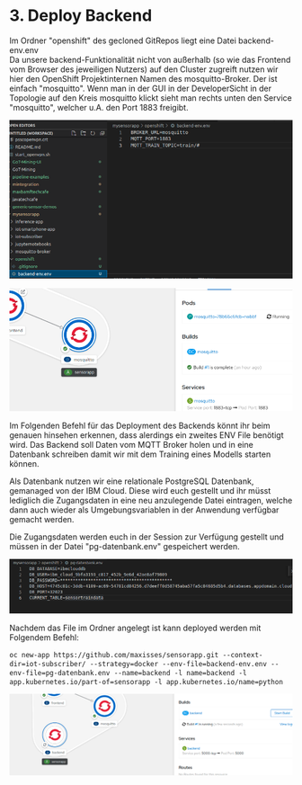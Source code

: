# 3. Deploy Backend

Im Ordner "openshift" des gecloned GitRepos liegt eine Datei backend-env.env   
Da unsere backend-Funktionalität nicht von außerhalb \(so wie das Frontend vom Browser des jeweiligen Nutzers\) auf den Cluster zugreift nutzen wir hier den OpenShift Projektinternen Namen des mosquitto-Broker. Der ist einfach "mosquitto". Wenn man in der GUI in der DeveloperSicht in der Topologie auf den Kreis mosquitto klickt sieht man rechts unten den Service "mosquitto", welcher u.A. den Port 1883 freigibt.

![](../../../../../../.gitbook/assets/image%20%2819%29.png)

![](../../../../../../.gitbook/assets/image%20%2836%29.png)

Im Folgenden Befehl für das Deployment des Backends könnt ihr beim genauen hinsehen erkennen, dass alerdings ein zweites ENV File benötigt wird. Das Backend soll Daten vom MQTT Broker holen und in eine Datenbank schreiben damit wir mit dem Training eines Modells starten können. 

Als Datenbank nutzen wir eine relationale PostgreSQL Datenbank, gemanaged von der IBM Cloud. Diese wird euch gestellt und ihr müsst lediglich die Zugangsdaten in eine neu anzulegende Datei eintragen, welche dann auch wieder als Umgebungsvariablen in der Anwendung verfügbar gemacht werden.

Die Zugangsdaten werden euch in der Session zur Verfügung gestellt und müssen in der Datei "pg-datenbank.env" gespeichert werden.

![](../../../../../../.gitbook/assets/image%20%2833%29.png)

Nachdem das File im Ordner angelegt ist kann deployed werden mit Folgendem Befehl:

```text
oc new-app https://github.com/maxisses/sensorapp.git --context-dir=iot-subscriber/ --strategy=docker --env-file=backend-env.env --env-file=pg-datenbank.env --name=backend -l name=backend -l app.kubernetes.io/part-of=sensorapp -l app.kubernetes.io/name=python
```

![](../../../../../../.gitbook/assets/image%20%2817%29.png)

